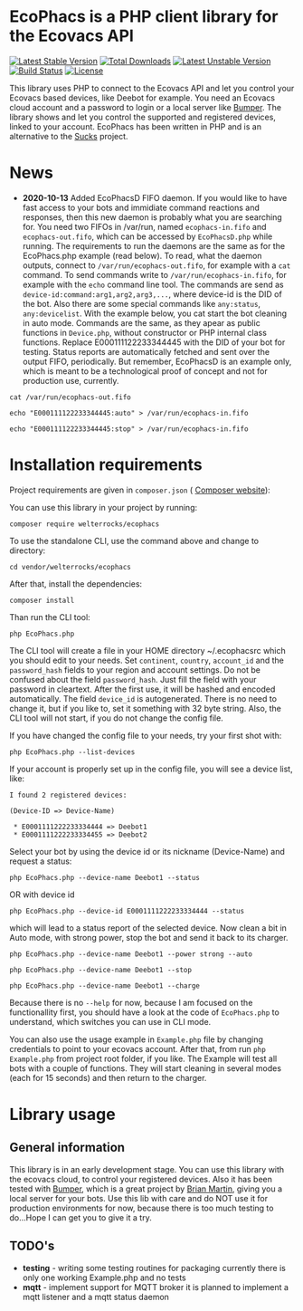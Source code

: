 # EcoPhacs is a PHP client library for the Ecovacs API

[![Latest Stable Version](https://poser.pugx.org/welterrocks/ecophacs/v/stable)](https://packagist.org/packages/welterrocks/ecophacs)
[![Total Downloads](https://poser.pugx.org/welterrocks/ecophacs/downloads)](https://packagist.org/packages/welterrocks/ecophacs)
[![Latest Unstable Version](https://poser.pugx.org/welterrocks/ecophacs/v/unstable)](https://packagist.org/packages/welterrocks/ecophacs)
[![Build Status](https://travis-ci.org/welterrocks/ecophacs.svg?branch=master)](https://travis-ci.org/welterrocks/ecophacs)
[![License](https://poser.pugx.org/welterrocks/ecophacs/license)](https://packagist.org/packages/welterrocks/ecophacs)

This library uses PHP to connect to the Ecovacs API and let you control your
Ecovacs based devices, like Deebot for example. You need an Ecovacs cloud
account and a password to login or a local server like [Bumper](https://github.com/bmartin5692/bumper). 
The library shows and let you control the supported and registered devices, 
linked to your account. EcoPhacs has been written in PHP and is an alternative
to the [Sucks](https://github.com/wpietri/sucks) project.

# News
- **2020-10-13** Added EcoPhacsD FIFO daemon.
If you would like to have fast access to your bots and immidiate command reactions and responses,
then this new daemon is probably what you are searching for. You need two FIFOs in /var/run, named
`ecophacs-in.fifo` and `ecophacs-out.fifo`, which can be accessed by `EcoPhacsD.php` while running.
The requirements to run the daemons are the same as for the EcoPhacs.php example (read below). To
read, what the daemon outputs, connect to `/var/run/ecophacs-out.fifo`, for example with a `cat`
command. To send commands write to `/var/run/ecophacs-in.fifo`, for example with the `echo`
command line tool. The commands are send as `device-id:command:arg1,arg2,arg3,...`, where device-id
is the DID of the bot. Also there are some special commands like `any:status`, `any:devicelist`.
With the example below, you cat start the bot cleaning in auto mode. Commands are the same, as they
apear as public functions in `Device.php`, without constructor or PHP internal class functions.
Replace E000111122233344445 with the DID of your bot for testing. Status reports are automatically
fetched and sent over the output FIFO, periodically. But remember, EcoPhacsD is an example only,
which is meant to be a technological proof of concept and not for production use, currently.

```
cat /var/run/ecophacs-out.fifo

echo "E000111122233344445:auto" > /var/run/ecophacs-in.fifo

echo "E000111122233344445:stop" > /var/run/ecophacs-in.fifo
```


# Installation requirements

Project requirements are given in `composer.json` (
[Composer website](https://getcomposer.org)):

You can use this library in your project by running:

```
composer require welterrocks/ecophacs
```

To use the standalone CLI, use the command above and change to directory:

```
cd vendor/welterrocks/ecophacs
```

After that, install the dependencies:

```
composer install
```

Than run the CLI tool:

```
php EcoPhacs.php
```

The CLI tool will create a file in your HOME directory ~/.ecophacsrc which
you should edit to your needs. Set `continent`, `country`, `account_id` and the
`password_hash` fields to your region and account settings. Do not be confused
about the field `password_hash`. Just fill the field with your password in
cleartext. After the first use, it will be hashed and encoded automatically. The
field `device_id` is autogenerated. There is no need to change it, but if you like
to, set it something with 32 byte string. Also, the CLI tool will not start, if you
do not change the config file.

If you have changed the config file to your needs, try your first shot with:

```
php EcoPhacs.php --list-devices
```

If your account is properly set up in the config file, you will see a device list, like:

```
I found 2 registered devices:

(Device-ID => Device-Name)

 * E0001111222233334444 => Deebot1
 * E0001111222233334455 => Deebot2
```

Select your bot by using the device id or its nickname (Device-Name) and request a status:

```
php EcoPhacs.php --device-name Deebot1 --status
```

OR with device id

```
php EcoPhacs.php --device-id E0001111222233334444 --status
```

which will lead to a status report of the selected device. Now clean a bit in Auto mode, with
strong power, stop the bot and send it back to its charger.

```
php EcoPhacs.php --device-name Deebot1 --power strong --auto

php EcoPhacs.php --device-name Deebot1 --stop

php EcoPhacs.php --device-name Deebot1 --charge
```

Because there is no `--help` for now, because I am focused on the functionallity first, you should
have a look at the code of `EcoPhacs.php` to understand, which switches you can use in CLI mode.

You can also use the usage example in `Example.php` file by changing credentials to 
point to your ecovacs account. After that, from run `php Example.php` from
project root folder, if you like. The Example will test all bots with a couple of functions.
They will start cleaning in several modes (each for 15 seconds) and then return to the charger.

# Library usage
## General information
This library is in an early development stage. You can use this library
with the ecovacs cloud, to control your registered devices. Also it has
been tested with [Bumper](https://github.com/bmartin5692/bumper), which
is a great project by [Brian Martin](https://github.com/bmartin5692), giving you a local server for your bots.
Use this lib with care and do NOT use it for production environments for now,
because there is too much testing to do...Hope I can get you to give it a try.

## TODO's

- **testing** - writing some testing routines for packaging
currently there is only one working Example.php and no tests
- **mqtt** - implement support for MQTT broker
it is planned to implement a mqtt listener and a mqtt status daemon

